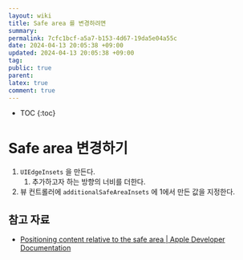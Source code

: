 ```yaml
---
layout: wiki
title: Safe area 를 변경하려면
summary: 
permalink: 7cfc1bcf-a5a7-b153-4d67-19da5e04a55c
date: 2024-04-13 20:05:38 +09:00
updated: 2024-04-13 20:05:38 +09:00
tag: 
public: true
parent: 
latex: true
comment: true
---
```


* TOC
{:toc}

# Safe area 변경하기

1. `UIEdgeInsets` 을 만든다.
	1. 추가하고자 하는 방향의 너비를 더한다.
2. 뷰 컨트롤러에 `additionalSafeAreaInsets` 에 1에서 만든 값을 지정한다.

## 참고 자료

- [Positioning content relative to the safe area | Apple Developer Documentation](https://developer.apple.com/documentation/uikit/uiview/positioning_content_relative_to_the_safe_area)
